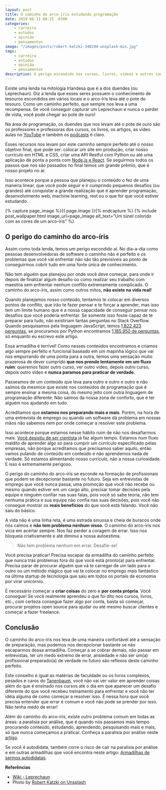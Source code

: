 ```yaml
---
layout: post
title: O caminho do arco-íris estudando programação
date: 2019-06-11 08:25 -0300
categories:
    - carreira
    - estudos
    - opinião
    - pensamentos
image: "/images/posts/robert-katzki-340194-unsplash-min.jpg"
tags:
    - carreira
    - estudos
    - opinião
    - pensamentos
description: O perigo escondido nos cursos, livros, vídeos e outros conteúdos que ensinam programação através do caminho perfeito, o caminho do arco-íris
---
```

Existe uma lenda na mitologia Irlandesa que é a dos duendes (ou Leprechaun). Diz a lenda que esses seres possuem o conhecimento de tesouros escondidos em vários locais e o arco-íris leva até o pote do tesouro. Como um caminho perfeito, que sempre nos leva a uma recompensa. Se você conseguir capturar um Leprechaun e nunca o perder de vista, você pode chegar ao pote de ouro!

Na área de programação, os duendes que nos levam até o pote de ouro são os professores e professoras dos cursos, os livros, os artigos, as vídeo aulas no [YouTube](https://youtube.com/ouniversodaprogramacao) e também os [podcasts](https://anchor.fm/ouniversodaprogramacao) é claro.

Esses recursos nos levam por este caminho sempre perfeito até o nosso objetivo final, que pode ser: colocar um site em produção, criar nosso currículo em HTML e CSS, criar uma API Restful com Python ou até uma aplicação de ponta a ponta com [Node.js e React](/curso/do-zero-ao-fullstack-com-nodejs-bancos-de-dados-express-e-react/). Se seguirmos todos os passos que nos são passados no final temos um grande prêmio, que é nosso projeto no ar.

Isso acontece porque a pessoa que planejou o conteúdo o fez de uma maneira linear, que você pode seguir e ir cumprindo pequenos desafios (ou grandes) até conquistar a grande realização que é aprender programação, desenvolvimento web, machine learning, rest ou o que for que você estiver estudando.

{% capture page_image %}{{ page.image }}{% endcapture %}
{% include post_wallpaper.html image_url=page_image alt_text="Um túnel colorido com as cores de um arco-íris" %}

## O perigo do caminho do arco-íris

Assim como toda lenda, temos um perigo escondido aí. No dia-a-dia como pessoas desenvolvedoras de software o caminho não é perfeito e os problemas que você vai enfrentar não são tão previsíveis ao ponto de conseguirmos cobrir tudo em uma fonte única de conhecimento.

Não tem alguém que planejou por onde você deve começar, para onde ir depois de finalizar algum desafio ou como realizar seu trabalho com maestria sem enfrentar nenhum conflito extremamente complicado. O caminho do arco-íris, assim como outros mitos, **não existe na vida real!**

Quando planejamos nosso conteúdo, tentamos te colocar em diversos pontos de conflito, que irão te fazer pensar e te forçar a aprender, mas isso tem um limite humano que é a nossa capacidade de conseguir pensar nos desafios que você poderia enfrentar. Se somente isso fosse capaz de te preparar para tudo, não existiriam tantas perguntas no Stack Overflow. Quando pesquisamos pela linguagem JavaScript, temos [1,822,423 perguntas](https://stackoverflow.com/questions/tagged/javascript), se procuramos por Python encontramos [1,185,950 de perguntas](https://stackoverflow.com/questions/tagged/python), só enquanto eu escrevo este artigo.

Essa armadilha é terrível! Como nesses conteúdos encontramos e criamos algo sempre perfeito e funcional baseado em um mapinha lógico que vai nos empurrando de uma ponta para a outra, temos uma sensação muito prazerosa de dever cumprido **que nos prende lentamente em um fluxo ruim**: queremos fazer outro curso, ver outro vídeo, depois outro curso, depois outro vídeo e **nunca paramos para praticar de verdade**. 

Passeamos de um conteúdo que leva para outro e outro e outro e não saímos da mesmice que existe nos conteúdos de programação que é sempre ensinar a mesma coisa, do mesmo jeito com outra linguagem de programação diferente. Não saímos da nossa zona de conforto, que é ter alguém nos ajudando em tudo.

Acreditamos que **estamos nos preparando mais e mais**. Porém, na hora de uma entrevista de emprego ou quando um software dá problema em nossas mãos não sabemos nem por onde começar a resolver este problema.

Isso acontece porque estamos nesse hábito ruim de não nos desafiarmos mais. [Você desistiu de ser cientista](/posts/Por-que-voce-desistiu-de-ser-Cientista/) já faz algum tempo. Estamos num fluxo maldito de aprender algo só para cumprir um currículo especificado pelas empresas, não porque acreditamos que precisamos saber aquilo, então vamos pulando de conteúdo em conteúdo e não aprendemos nada de verdade. Só estamos alimentando nosso currículo, não a nossa curiosidade. E isso é extremamente perigoso.

O perigo do caminho do arco-íris se esconde na formação de profissionais que podem se decepcionar bastante no futuro. Seja em entrevistas de emprego que você nunca passa, uma promoção que você não recebe ou mesmo quando estiver em um cargo alto, precisar tomar decisões pela equipe e ninguém confiar nas suas falas, pois você só sabe teoria, não tem nenhuma prática e sua equipe não confia nas suas decisões, pois você não consegue mostrar os **reais benefícios** do que você está falando. Você não saiu do básico.

A vida não é uma linha reta, é uma estrada sinuosa e cheia de buracos onde nós caímos e **não tem problema nenhum nisso**. O caminho do arco-íris nos vicia em acertar sempre. Nos faz perder a coragem de errar. Isso nos bloqueia criativamente e até diminui a nossa autoestima.

> Não tem problema nenhum em errar. Desafie-se!

Você precisa praticar! Precisa escapar da armadilha do caminho perfeito que nunca trás problemas fora do que você está pronto(a) para enfrentar. Precisa parar de procurar alguém que vá te carregar de um lado para o outro ou um método mágico que vai te colocar no emprego mais fantástico na última startup de tecnologia que saiu em todos os portais de economia por virar unicórnio.

É necessário começar a **criar coisas** do zero e **por conta própria**. Você consegue! Se você realmente aprendeu o que foi dito nos cursos, livros, etc., com certeza consegue fazer algo por conta, basta só começar, procurar projetos open source para ajudar ou até mesmo buscar clientes e começar a fazer freelance.

## Conclusão

O caminho do arco-íris nos leva de uma maneira confortável até a sensação de preparação, mas podemos nos decepcionar bastante se não escaparmos dessa armadilha. Começar a se cobrar demais, não passar em entrevistas, ter um medo extremo de errar, ansiedade e não ser um(a) profissional preparado(a) de verdade no futuro são reflexos deste caminho perfeito.

Este conselho é igual as matérias de faculdade ou os livros complexos, pesados e caros do [Tanenbaum](https://amzn.to/2MGKieV), você não vai ver valor em aprender coisas além do que é ensinado nos cursos até o dia em que aparecer um desafio diferente do que você recebeu treinamento para enfrentar e você não ter idéia alguma de como começar a resolver isso. É nessa hora que você precisa entender que errar é comum e você não pode se prender por isso. Não tenha medo de errar!

Além do caminho do arco-íris, existe outro problema comum em todas as áreas: a paralisia por análise, que é quando nós passamos mais tempo procurando conteúdo, estudando, aprendendo, pesquisando mais e mais, só que nunca começamos a praticar. Conheça a paralisia por análise neste [artigo](/posts/pare-de-procurar-conteúdo-e-comece-a-praticar-você-pode-estar-bloqueado-pela-paralisia-por-análise/).

Se você é autodidata, também corre o risco de cair na paralisia por análise e em outras armadilhas que você encontra neste artigo: [Armadilhas de sermos autodidatas](/posts/problemas-ou-armadilhas-de-sermos-autodidatas/).

**Referências**

- [Wiki - Leprechaun](https://pt.wikipedia.org/wiki/Leprechaun)
- Photo by [Robert Katzki on Unsplash](https://unsplash.com/photos/jbtfM0XBeRc)